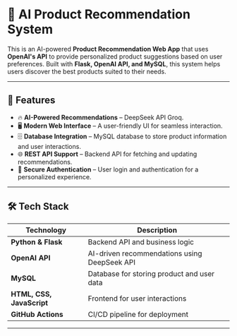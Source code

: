 # 🛒 AI Product Recommendation System

This is an AI-powered **Product Recommendation Web App** that uses **OpenAI's API** to provide personalized product suggestions based on user preferences. Built with **Flask, OpenAI API, and MySQL**, this system helps users discover the best products suited to their needs.

---

## 🚀 Features
- 🔥 **AI-Powered Recommendations** – DeepSeek API Groq.
- 🖥️ **Modern Web Interface** – A user-friendly UI for seamless interaction.
- 🗄️ **Database Integration** – MySQL database to store product information and user interactions.
- 🌐 **REST API Support** – Backend API for fetching and updating recommendations.
- 🔐 **Secure Authentication** – User login and authentication for a personalized experience.

---

## 🛠️ Tech Stack
| Technology | Description |
|------------|------------|
| **Python & Flask** | Backend API and business logic |
| **OpenAI API** | AI-driven recommendations using DeepSeek API |
| **MySQL** | Database for storing product and user data |
| **HTML, CSS, JavaScript** | Frontend for user interactions |
| **GitHub Actions** | CI/CD pipeline for deployment |

---

